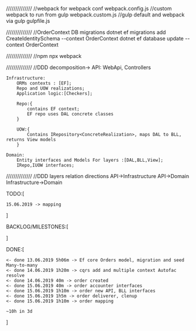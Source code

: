 
//////////////
//webpack for webpack conf
webpack.config.js
//custom webpack to run from gulp
webpack.custom.js
//gulp default and webpack via gulp 
gulpfile.js


//////////////
//OrderContext DB migrations
dotnet ef migrations add CreateIdentitySchema --context OrderContext
dotnet ef database update --context OrderContext


//////////////
//npm
npx webpack


//////////////
//DDD decomposition->
    API:
        WebApi, Controllers
        
    Infrastructure:
        ORMs contexts : [EF];
        Repo and UOW realizations;
        Application logic:[Checkers];

        Repo:{
            contains EF context;
            EF repo uses DAL concrete classes
        }

        UOW:{
            Contains IRepository<ConcreteRealization>, maps DAL to BLL, returns View models
        }

    Domain:
        Entity interfaces and Models For layers :[DAL,BLL,View];
        IRepo,IUOW interfaces;

//////////////
//DDD layers relation directions
    API->Infrastructure
    API->Domain
    Infrastructure->Domain


TODO:[

    15.06.2019 -> mapping 

]

BACKLOG/MILESTONES:[
    
]

DONE:[

    <- done 13.06.2019 5h06m -> Ef core Orders model, migration and seed Many-to-many 
    <- done 14.06.2019 1h20m -> cqrs add and multiple context Autofac resolve
    <- done 14.06.2019 40m -> order created
    <- done 15.06.2019 40m -> order accounter interfaces
    <- done 15.06.2019 1h10m -> order new API, BLL interfaces
    <- done 15.06.2019 1h5m -> order deliverer, clenup
    <- done 15.06.2019 1h10m -> order mapping

    ~10h in 3d

]
